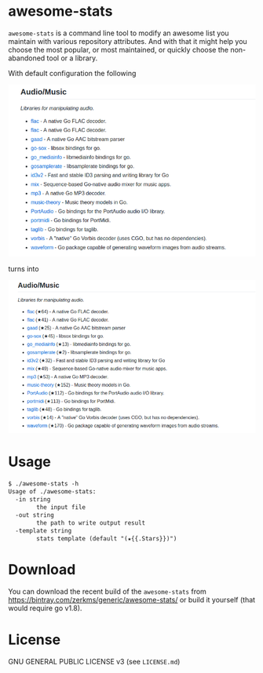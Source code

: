 # awesome-stats

`awesome-stats` is a command line tool to modify an awesome list you maintain with various repository attributes. And with that it might help you choose the most popular, or most maintained, or quickly choose the non-abandoned tool or a library.

With default configuration the following

![Before](https://raw.githubusercontent.com/zerkms/awesome-stats/master/docs/before.png)

turns into

![After](https://raw.githubusercontent.com/zerkms/awesome-stats/master/docs/after.png)

# Usage

```
$ ./awesome-stats -h
Usage of ./awesome-stats:
  -in string
    	the input file
  -out string
    	the path to write output result
  -template string
    	stats template (default "(★{{.Stars}})")
```

# Download

You can download the recent build of the `awesome-stats` from https://bintray.com/zerkms/generic/awesome-stats/ or build it yourself (that would require go v1.8).

# License

GNU GENERAL PUBLIC LICENSE v3 (see `LICENSE.md`)
